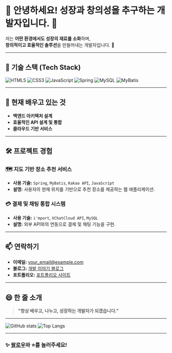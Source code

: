 # 🌟 안녕하세요! 성장과 창의성을 추구하는 개발자입니다. 👋

저는 **어떤 환경에서도 성장의 재료를 소화**하며,  
**창의적이고 효율적인 솔루션**을 만들어내는 개발자입니다. 🚀  

---

## 🔧 기술 스택 (Tech Stack)
![HTML5](https://img.shields.io/badge/-HTML5-E34F26?logo=html5&logoColor=white)
![CSS3](https://img.shields.io/badge/-CSS3-1572B6?logo=css3&logoColor=white)
![JavaScript](https://img.shields.io/badge/-JavaScript-F7DF1E?logo=javascript&logoColor=black)
![Spring](https://img.shields.io/badge/-Spring-6DB33F?logo=spring&logoColor=white)
![MySQL](https://img.shields.io/badge/-MySQL-4479A1?logo=mysql&logoColor=white)
![MyBatis](https://img.shields.io/badge/-MyBatis-F80000?logo=oracle&logoColor=white)

---

## 🌱 현재 배우고 있는 것
- **백엔드 아키텍처 설계**
- **효율적인 API 설계 및 통합**
- **클라우드 기반 서비스**

---

## 🛠 프로젝트 경험
### 🗺 **지도 기반 장소 추천 서비스**
- **사용 기술:** `Spring`, `MyBatis`, `Kakao API`, `JavaScript`
- **설명:** 사용자의 현재 위치를 기반으로 추천 장소를 제공하는 웹 애플리케이션.

### 💳 **결제 및 채팅 통합 시스템**
- **사용 기술:** `i'mport`, `VChatCloud API`, `MySQL`
- **설명:** 외부 API와의 연동으로 결제 및 채팅 기능을 구현.

---

## 📫 연락하기
- **이메일:** your_email@example.com  
- **블로그:** [개발 이야기 블로그](https://your-blog-link.com)  
- **포트폴리오:** [포트폴리오 사이트](https://your-portfolio-link.com)

---

## 😄 한 줄 소개
> **"항상 배우고, 나누고, 성장하는 개발자가 되겠습니다."**

---

![GitHub stats](https://github-readme-stats.vercel.app/api?username=SJ0503&show_icons=true&theme=radical)
![Top Langs](https://github-readme-stats.vercel.app/api/top-langs/?username=SJ0503&layout=compact&theme=radical)

---

### ✨ [팔로우](https://github.com/SJ0503)와 ⭐️를 눌러주세요!
